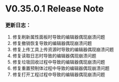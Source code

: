 # V0.35.0.1 Release Note

### 更新日志：

1. 修复刷新属性面板时导致的编辑器偶现崩溃问题
2. 修复撤销恢复导致的编辑器偶现崩溃问题
3. 修复上传工具上传资源时导致的编辑器偶现崩溃问题
4. 修复读取日志时导致的编辑器偶现崩溃问题
5. 修复垃圾回收过程中导致的编辑器偶现崩溃问题
6. 修复重置预制体过程中导致的编辑器偶现崩溃问题
7. 修复打开工程过程中导致的编辑器偶现崩溃问题